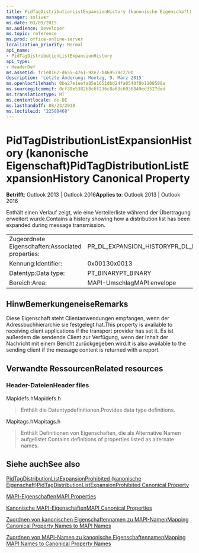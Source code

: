 ```yaml
---
title: PidTagDistributionListExpansionHistory (kanonische Eigenschaft)
manager: soliver
ms.date: 03/09/2015
ms.audience: Developer
ms.topic: reference
ms.prod: office-online-server
localization_priority: Normal
api_name:
- PidTagDistributionListExpansionHistory
api_type:
- HeaderDef
ms.assetid: fc1e0162-d655-4761-92e7-b469579c270b
description: 'Letzte Änderung: Montag, 9. März 2015'
ms.openlocfilehash: 0ba27e1eefa85e1651dbd24fa0540f8b1108588a
ms.sourcegitcommit: 0cf39e5382b8c6f236c8a63c6036849ed3527ded
ms.translationtype: MT
ms.contentlocale: de-DE
ms.lasthandoff: 08/23/2018
ms.locfileid: "22588468"
---
```

# <a name="pidtagdistributionlistexpansionhistory-canonical-property"></a><span data-ttu-id="21187-103">PidTagDistributionListExpansionHistory (kanonische Eigenschaft)</span><span class="sxs-lookup"><span data-stu-id="21187-103">PidTagDistributionListExpansionHistory Canonical Property</span></span>

  
  
<span data-ttu-id="21187-104">**Betrifft**: Outlook 2013 | Outlook 2016</span><span class="sxs-lookup"><span data-stu-id="21187-104">**Applies to**: Outlook 2013 | Outlook 2016</span></span> 
  
<span data-ttu-id="21187-105">Enthält einen Verlauf zeigt, wie eine Verteilerliste während der Übertragung erweitert wurde.</span><span class="sxs-lookup"><span data-stu-id="21187-105">Contains a history showing how a distribution list has been expanded during message transmission.</span></span> 
  
|||
|:-----|:-----|
|<span data-ttu-id="21187-106">Zugeordnete Eigenschaften:</span><span class="sxs-lookup"><span data-stu-id="21187-106">Associated properties:</span></span>  <br/> |<span data-ttu-id="21187-107">PR_DL_EXPANSION_HISTORY</span><span class="sxs-lookup"><span data-stu-id="21187-107">PR_DL_EXPANSION_HISTORY</span></span>  <br/> |
|<span data-ttu-id="21187-108">Kennung:</span><span class="sxs-lookup"><span data-stu-id="21187-108">Identifier:</span></span>  <br/> |<span data-ttu-id="21187-109">0x0013</span><span class="sxs-lookup"><span data-stu-id="21187-109">0x0013</span></span>  <br/> |
|<span data-ttu-id="21187-110">Datentyp:</span><span class="sxs-lookup"><span data-stu-id="21187-110">Data type:</span></span>  <br/> |<span data-ttu-id="21187-111">PT_BINARY</span><span class="sxs-lookup"><span data-stu-id="21187-111">PT_BINARY</span></span>  <br/> |
|<span data-ttu-id="21187-112">Bereich:</span><span class="sxs-lookup"><span data-stu-id="21187-112">Area:</span></span>  <br/> |<span data-ttu-id="21187-113">MAPI-Umschlag</span><span class="sxs-lookup"><span data-stu-id="21187-113">MAPI envelope</span></span>  <br/> |
   
## <a name="remarks"></a><span data-ttu-id="21187-114">HinwBemerkungeneise</span><span class="sxs-lookup"><span data-stu-id="21187-114">Remarks</span></span>

<span data-ttu-id="21187-115">Diese Eigenschaft steht Clientanwendungen empfangen, wenn der Adressbuchhierarchie sie festgelegt hat.</span><span class="sxs-lookup"><span data-stu-id="21187-115">This property is available to receiving client applications if the transport provider has set it.</span></span> <span data-ttu-id="21187-116">Es ist außerdem die sendende Client zur Verfügung, wenn der Inhalt der Nachricht mit einem Bericht zurückgegeben wird.</span><span class="sxs-lookup"><span data-stu-id="21187-116">It is also available to the sending client if the message content is returned with a report.</span></span> 
  
## <a name="related-resources"></a><span data-ttu-id="21187-117">Verwandte Ressourcen</span><span class="sxs-lookup"><span data-stu-id="21187-117">Related resources</span></span>

### <a name="header-files"></a><span data-ttu-id="21187-118">Header-Dateien</span><span class="sxs-lookup"><span data-stu-id="21187-118">Header files</span></span>

<span data-ttu-id="21187-119">Mapidefs.h</span><span class="sxs-lookup"><span data-stu-id="21187-119">Mapidefs.h</span></span>
  
> <span data-ttu-id="21187-120">Enthält die Datentypdefinitionen.</span><span class="sxs-lookup"><span data-stu-id="21187-120">Provides data type definitions.</span></span>
    
<span data-ttu-id="21187-121">Mapitags.h</span><span class="sxs-lookup"><span data-stu-id="21187-121">Mapitags.h</span></span>
  
> <span data-ttu-id="21187-122">Enthält Definitionen von Eigenschaften, die als Alternative Namen aufgelistet.</span><span class="sxs-lookup"><span data-stu-id="21187-122">Contains definitions of properties listed as alternate names.</span></span>
    
## <a name="see-also"></a><span data-ttu-id="21187-123">Siehe auch</span><span class="sxs-lookup"><span data-stu-id="21187-123">See also</span></span>



[<span data-ttu-id="21187-124">PidTagDistributionListExpansionProhibited (kanonische Eigenschaft)</span><span class="sxs-lookup"><span data-stu-id="21187-124">PidTagDistributionListExpansionProhibited Canonical Property</span></span>](pidtagdistributionlistexpansionprohibited-canonical-property.md)


[<span data-ttu-id="21187-125">MAPI-Eigenschaften</span><span class="sxs-lookup"><span data-stu-id="21187-125">MAPI Properties</span></span>](mapi-properties.md)
  
[<span data-ttu-id="21187-126">Kanonische MAPI-Eigenschaften</span><span class="sxs-lookup"><span data-stu-id="21187-126">MAPI Canonical Properties</span></span>](mapi-canonical-properties.md)
  
[<span data-ttu-id="21187-127">Zuordnen von kanonischen Eigenschaftennamen zu MAPI-Namen</span><span class="sxs-lookup"><span data-stu-id="21187-127">Mapping Canonical Property Names to MAPI Names</span></span>](mapping-canonical-property-names-to-mapi-names.md)
  
[<span data-ttu-id="21187-128">Zuordnen von MAPI-Namen zu kanonische Eigenschaftennamen</span><span class="sxs-lookup"><span data-stu-id="21187-128">Mapping MAPI Names to Canonical Property Names</span></span>](mapping-mapi-names-to-canonical-property-names.md)

